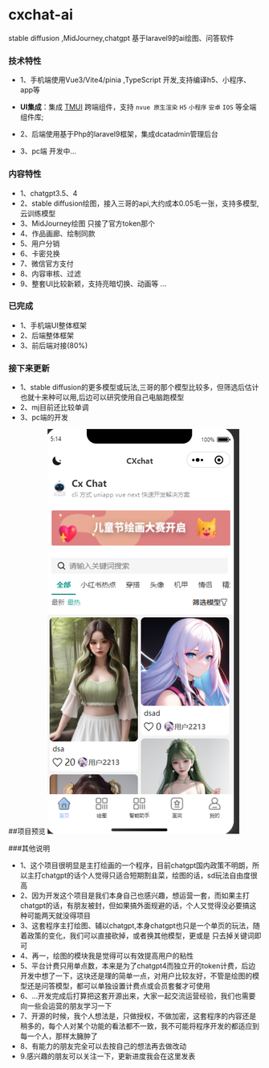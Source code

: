 # cxchat-ai
stable diffusion ,MidJourney,chatgpt 基于laravel9的ai绘图、问答软件

### 技术特性
- 1、手机端使用Vue3/Vite4/pinia ,TypeScript 开发,支持编译h5、小程序、app等
- **UI集成**：集成 [TMUI](https://tmui.design/) 跨端组件，支持 `nvue 原生渲染` `H5` `小程序` `安卓` `IOS` 等全端组件库;

- 2、后端使用基于Php的laravel9框架，集成dcatadmin管理后台
- 3、pc端 开发中...

### 内容特性
- 1、chatgpt3.5、4
- 2、stable diffusion绘图，接入三哥的api,大约成本0.05毛一张，支持多模型,云训练模型
- 3、MidJourney绘图 只接了官方token那个
- 4、作品画廊、绘制同款
- 5、用户分销
- 6、卡密兑换
- 7、微信官方支付
- 8、内容审核、过滤
- 9、整套UI比较新颖，支持亮暗切换、动画等
...

### 已完成
- 1、手机端UI整体框架
- 2、后端整体框架
- 3、前后端对接(80%)
### 接下来更新
- 1、stable diffusion的更多模型或玩法,三哥的那个模型比较多，但筛选后估计也就十来种可以用,后边可以研究使用自己电脑跑模型
- 2、mj目前还比较单调
- 3、pc端的开发

##项目预览
![avatar](/img/1686172503871.jpg)

###其他说明
- 1、这个项目很明显是主打绘画的一个程序，目前chatgpt国内政策不明朗，所以主打chatgpt的话个人觉得只适合短期割韭菜，绘图的话，sd玩法自由度很高<br>
- 2、因为开发这个项目是我们本身自己也感兴趣，想运营一套，而如果主打chatgpt的话，有朋友被封，但如果搞外面规避的话，个人又觉得没必要搞这种可能两天就没得项目<br>
- 3、这套程序主打绘图、辅以chatgpt,本身chatgpt也只是一个单页的玩法，随着政策的变化，我们可以直接砍掉，或者换其他模型，更或是 只去掉关键词即可<br>
- 4、再一，绘图的模块我是觉得可以有效提高用户的粘性<br>
- 5、平台计费只用单点数，本来是为了chatgpt4而独立开的token计费，后边开发中想了一下，这块还是理的简单一点，对用户比较友好，不管是绘图的模型还是问答模型，都可以单独设置计费点或会员套餐才可使用<br>
- 6、...开发完成后打算把这套开源出来，大家一起交流运营经验，我们也需要向一些会运营的朋友学习一下<br>
- 7、开源的时候，我个人想法是，只做授权，不做加密，这套程序的内容还是稍多的，每个人对某个功能的看法都不一致，我不可能将程序开发的都适应到每一个人，那样太臃肿了<br>
- 8、有能力的朋友完全可以去按自己的想法再去做改动<br>
- 9.感兴趣的朋友可以关注一下，更新进度我会在这里发表<br>